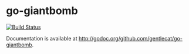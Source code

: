 # go-giantbomb

[![Build Status](https://travis-ci.org/gentlecat/giantbomb.svg)](https://travis-ci.org/gentlecat/giantbomb)

Documentation is available at http://godoc.org/github.com/gentlecat/go-giantbomb.
